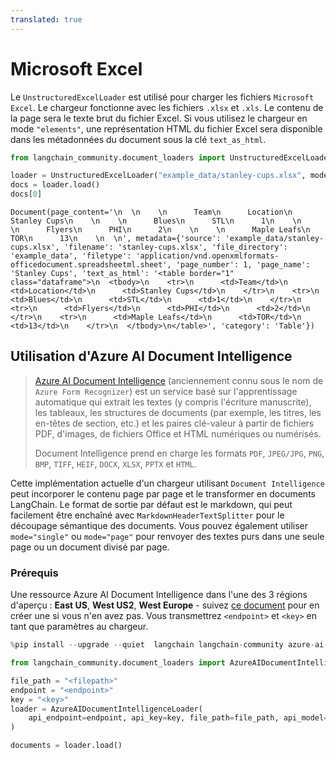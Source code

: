 ```yaml
---
translated: true
---
```


# Microsoft Excel

Le `UnstructuredExcelLoader` est utilisé pour charger les fichiers `Microsoft Excel`. Le chargeur fonctionne avec les fichiers `.xlsx` et `.xls`. Le contenu de la page sera le texte brut du fichier Excel. Si vous utilisez le chargeur en mode `"elements"`, une représentation HTML du fichier Excel sera disponible dans les métadonnées du document sous la clé `text_as_html`.

```python
from langchain_community.document_loaders import UnstructuredExcelLoader
```

```python
loader = UnstructuredExcelLoader("example_data/stanley-cups.xlsx", mode="elements")
docs = loader.load()
docs[0]
```

```output
Document(page_content='\n  \n    \n      Team\n      Location\n      Stanley Cups\n    \n    \n      Blues\n      STL\n      1\n    \n    \n      Flyers\n      PHI\n      2\n    \n    \n      Maple Leafs\n      TOR\n      13\n    \n  \n', metadata={'source': 'example_data/stanley-cups.xlsx', 'filename': 'stanley-cups.xlsx', 'file_directory': 'example_data', 'filetype': 'application/vnd.openxmlformats-officedocument.spreadsheetml.sheet', 'page_number': 1, 'page_name': 'Stanley Cups', 'text_as_html': '<table border="1" class="dataframe">\n  <tbody>\n    <tr>\n      <td>Team</td>\n      <td>Location</td>\n      <td>Stanley Cups</td>\n    </tr>\n    <tr>\n      <td>Blues</td>\n      <td>STL</td>\n      <td>1</td>\n    </tr>\n    <tr>\n      <td>Flyers</td>\n      <td>PHI</td>\n      <td>2</td>\n    </tr>\n    <tr>\n      <td>Maple Leafs</td>\n      <td>TOR</td>\n      <td>13</td>\n    </tr>\n  </tbody>\n</table>', 'category': 'Table'})
```

## Utilisation d'Azure AI Document Intelligence

>[Azure AI Document Intelligence](https://aka.ms/doc-intelligence) (anciennement connu sous le nom de `Azure Form Recognizer`) est un service basé sur l'apprentissage automatique qui extrait les textes (y compris l'écriture manuscrite), les tableaux, les structures de documents (par exemple, les titres, les en-têtes de section, etc.) et les paires clé-valeur à partir de fichiers PDF, d'images, de fichiers Office et HTML numériques ou numérisés.
>
>Document Intelligence prend en charge les formats `PDF`, `JPEG/JPG`, `PNG`, `BMP`, `TIFF`, `HEIF`, `DOCX`, `XLSX`, `PPTX` et `HTML`.

Cette implémentation actuelle d'un chargeur utilisant `Document Intelligence` peut incorporer le contenu page par page et le transformer en documents LangChain. Le format de sortie par défaut est le markdown, qui peut facilement être enchaîné avec `MarkdownHeaderTextSplitter` pour le découpage sémantique des documents. Vous pouvez également utiliser `mode="single"` ou `mode="page"` pour renvoyer des textes purs dans une seule page ou un document divisé par page.

### Prérequis

Une ressource Azure AI Document Intelligence dans l'une des 3 régions d'aperçu : **East US**, **West US2**, **West Europe** - suivez [ce document](https://learn.microsoft.com/azure/ai-services/document-intelligence/create-document-intelligence-resource?view=doc-intel-4.0.0) pour en créer une si vous n'en avez pas. Vous transmettrez `<endpoint>` et `<key>` en tant que paramètres au chargeur.

```python
%pip install --upgrade --quiet  langchain langchain-community azure-ai-documentintelligence
```

```python
from langchain_community.document_loaders import AzureAIDocumentIntelligenceLoader

file_path = "<filepath>"
endpoint = "<endpoint>"
key = "<key>"
loader = AzureAIDocumentIntelligenceLoader(
    api_endpoint=endpoint, api_key=key, file_path=file_path, api_model="prebuilt-layout"
)

documents = loader.load()
```
